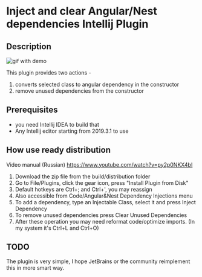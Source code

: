# Inject and clear Angular/Nest dependencies Intellij Plugin

## Description
![gif with demo](injectAndClearAngularPlugin.gif)

This plugin provides two actions -
   1) converts selected class to angular dependency in the constructor
   2) remove unused dependencies from the constructor

## Prerequisites
* you need Intellij IDEA to build that
* Any Intellij editor starting from 2019.3.1 to use

## How use ready distribution
Video manual (Russian)
https://www.youtube.com/watch?v=py2p0NKX4bI

1) Download the zip file from the build/distribution folder
2) Go to File/Plugins, click the gear icon, press "Install Plugin from Disk"
3) Default hotkeys are Ctrl+; and Ctrl+', you may reassign
4) Also accessible from Code/Angular&Nest Dependency Injections menu
5) To add a dependency, type an Injectable Class, select it and press Inject Dependency
6) To remove unused dependencies press Clear Unused Dependencies
7) After these operation you may need reformat code/optimize imports. 
(In my system it's Ctrl+L and Ctrl+O)

## TODO
The plugin is very simple, I hope JetBrains or the community reimplement this in more smart way.
